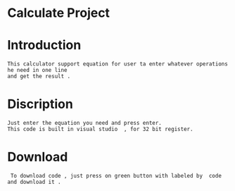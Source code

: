 # Calculate Project 

# Introduction 
    This calculator support equation for user ta enter whatever operations he need in one line 
    and get the result .
   
# Discription 
    Just enter the equation you need and press enter. 
    This code is built in visual studio  , for 32 bit register.
    
# Download   
     To download code , just press on green button with labeled by  code and download it .

